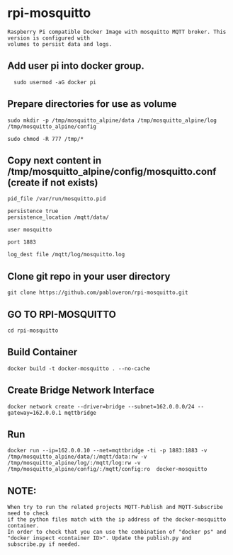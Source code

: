 # rpi-mosquitto

```
Raspberry Pi compatible Docker Image with mosquitto MQTT broker. This version is configured with
volumes to persist data and logs.
```

## Add user pi into docker group.

```
  sudo usermod -aG docker pi
```

## Prepare directories for use as volume

```
sudo mkdir -p /tmp/mosquitto_alpine/data /tmp/mosquitto_alpine/log /tmp/mosquitto_alpine/config
	
sudo chmod -R 777 /tmp/*
```

## Copy next content in /tmp/mosquitto_alpine/config/mosquitto.conf (create if not exists)

```
pid_file /var/run/mosquitto.pid

persistence true
persistence_location /mqtt/data/

user mosquitto

port 1883

log_dest file /mqtt/log/mosquitto.log
```  

## Clone git repo in your user directory
```
git clone https://github.com/pabloveron/rpi-mosquitto.git
```

## GO TO RPI-MOSQUITTO
```
cd rpi-mosquitto
```

## Build Container
```
docker build -t docker-mosquitto . --no-cache
```

## Create Bridge Network Interface

```
docker network create --driver=bridge --subnet=162.0.0.0/24 --gateway=162.0.0.1 mqttbridge
```

## Run
```
docker run --ip=162.0.0.10 --net=mqttbridge -ti -p 1883:1883 -v /tmp/mosquitto_alpine/data/:/mqtt/data:rw -v /tmp/mosquitto_alpine/log/:/mqtt/log:rw -v /tmp/mosquitto_alpine/config/:/mqtt/config:ro  docker-mosquitto

```

## NOTE:

```
When try to run the related projects MQTT-Publish and MQTT-Subscribe need to check
if the python files match with the ip address of the docker-mosquitto container.
In order to check that you can use the combination of "docker ps" and 
"docker inspect <container ID>". Update the publish.py and subscribe.py if needed.

